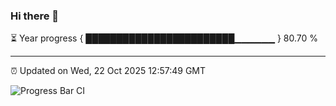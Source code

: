 ### Hi there 👋

⏳ Year progress { ████████████████████████▁▁▁▁▁▁ } 80.70 %

---

⏰ Updated on Wed, 22 Oct 2025 12:57:49 GMT

![Progress Bar CI](https://github.com/DhruviPatel157/GitHub-Actions-Demo/workflows/Progress%20Bar%20CI/badge.svg)
